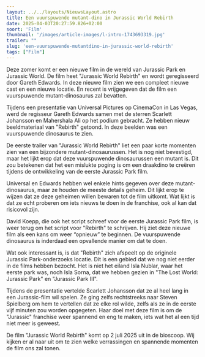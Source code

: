 ```yaml
---
layout: ../../layouts/NieuwsLayout.astro
title: Een vuurspuwende mutant-dino in Jurassic World Rebirth
date: 2025-04-03T20:27:59.826+02:00
soort: 'Film'
thumbnail: '/images/article-images/l-intro-1743693319.jpg'
trailer: ""
slug: 'een-vuurspuwende-mutantdino-in-jurassic-world-rebirth'
tags: ["Film"]
---
```


Deze zomer komt er een nieuwe film in de wereld van Jurassic Park en Jurassic
World. De film heet "Jurassic World Rebirth" en wordt geregisseerd door Gareth
Edwards. In deze nieuwe film zien we een compleet nieuwe cast en een nieuwe
locatie. En recent is vrijgegeven dat de film een vuurspuwende mutant-dinosaurus
zal bevatten.

Tijdens een presentatie van Universal Pictures op CinemaCon in Las Vegas, werd
de regisseur Gareth Edwards samen met de sterren Scarlett Johansson en
Mahershala Ali op het podium gebracht. Ze hebben nieuw beeldmateriaal van
"Rebirth" getoond. In deze beelden was een vuurspuwende dinosaurus te zien.

De eerste trailer van "Jurassic World Rebirth" liet een paar korte momenten zien
van een bijzondere mutant-dinosaurussen. Het is nog niet bevestigd, maar het
lijkt erop dat deze vuurspuwende dinosaurussen een mutant is. Dit zou betekenen
dat het een mislukte poging is om een draakdino te creëren tijdens de
ontwikkeling van de eerste Jurassic Park film.

Universal en Edwards hebben wel enkele hints gegeven over deze
mutant-dinosaurus, maar ze houden de meeste details geheim. Dit lijkt erop te
wijzen dat ze deze geheimen willen bewaren tot de film uitkomt. Wat lijkt is dat
ze echt proberen om iets nieuws te doen in de franchise, ook al kan dat
risicovol zijn.

David Koepp, die ook het script schreef voor de eerste Jurassic Park film, is
weer terug om het script voor "Rebirth" te schrijven. Hij ziet deze nieuwe film
als een kans om weer “opnieuw” te beginnen. De vuurspuwende dinosaurus is
inderdaad een opvallende manier om dat te doen.

Wat ook interessant is, is dat "Rebirth" zich afspeelt op de originele Jurassic
Park-onderzoeks locatie. Dit is een gebied dat we nog niet eerder in de films
hebben bezocht. Het is niet het eiland Isla Nublar, waar het eerste park was,
noch Isla Sorna, dat we hebben gezien in "The Lost World: Jurassic Park" en
"Jurassic Park III".

Tijdens de presentatie vertelde Scarlett Johansson dat ze al heel lang in een
Jurassic-film wil spelen. Ze ging zelfs rechtstreeks naar Steven Spielberg om
hem te vertellen dat ze elke rol wilde, zelfs als ze in de eerste vijf minuten
zou worden opgegeten. Haar doel met deze film is om de "Jurassic" franchise weer
spannend en eng te maken, iets wat het al een tijd niet meer is geweest.

De film "Jurassic World Rebirth" komt op 2 juli 2025 uit in de bioscoop. Wij
kijken er al naar uit om te zien welke verrassingen en spannende momenten de
film ons zal tonen.